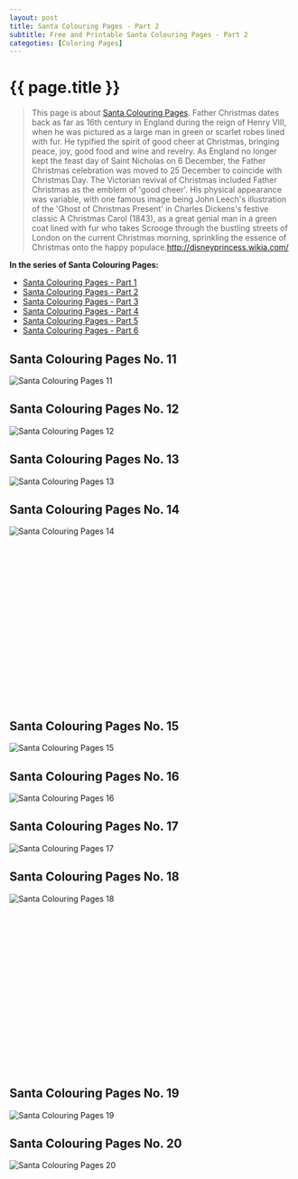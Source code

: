 ```yaml
---
layout: post
title: Santa Colouring Pages - Part 2
subtitle: Free and Printable Santa Colouring Pages - Part 2
categoties: [Coloring Pages]
---
```

{{ page.title }}
================
> This page is about [Santa Colouring Pages](https://hoanghabelle.github.io/). Father Christmas dates back as far as 16th century in England during the reign of Henry VIII, when he was pictured as a large man in green or scarlet robes lined with fur. He typified the spirit of good cheer at Christmas, bringing peace, joy, good food and wine and revelry. As England no longer kept the feast day of Saint Nicholas on 6 December, the Father Christmas celebration was moved to 25 December to coincide with Christmas Day. The Victorian revival of Christmas included Father Christmas as the emblem of 'good cheer'. His physical appearance was variable, with one famous image being John Leech's illustration of the 'Ghost of Christmas Present' in Charles Dickens's festive classic A Christmas Carol (1843), as a great genial man in a green coat lined with fur who takes Scrooge through the bustling streets of London on the current Christmas morning, sprinkling the essence of Christmas onto the happy populace.http://disneyprincess.wikia.com/

**In the series of Santa Colouring Pages:**

* [Santa Colouring Pages - Part 1](https://hoanghabelle.github.io/2017/11/16/Santa-Colouring-Pages-part-1.html)
* [Santa Colouring Pages - Part 2](https://hoanghabelle.github.io/2017/11/16/Santa-Colouring-Pages-part-2.html)
* [Santa Colouring Pages - Part 3](https://hoanghabelle.github.io/2017/11/16/Santa-Colouring-Pages-part-3.html)
* [Santa Colouring Pages - Part 4](https://hoanghabelle.github.io/2017/11/16/Santa-Colouring-Pages-part-4.html)
* [Santa Colouring Pages - Part 5](https://hoanghabelle.github.io/2017/11/16/Santa-Colouring-Pages-part-5.html)
* [Santa Colouring Pages - Part 6](https://hoanghabelle.github.io/2017/11/16/Santa-Colouring-Pages-part-6.html)
## Santa Colouring Pages No. 11
![Santa Colouring Pages 11](https://hoanghabelle.github.io/img1/Santa-Colouring-Pages%20(11).jpg "Santa Colouring Pages 11")

## Santa Colouring Pages No. 12
![Santa Colouring Pages 12](https://hoanghabelle.github.io/img1/Santa-Colouring-Pages%20(12).jpg "Santa Colouring Pages 12")

## Santa Colouring Pages No. 13
![Santa Colouring Pages 13](https://hoanghabelle.github.io/img1/Santa-Colouring-Pages%20(13).jpg "Santa Colouring Pages 13")

## Santa Colouring Pages No. 14
![Santa Colouring Pages 14](https://hoanghabelle.github.io/img1/Santa-Colouring-Pages%20(14).jpg "Santa Colouring Pages 14")

<script async src="//pagead2.googlesyndication.com/pagead/js/adsbygoogle.js"></script><!-- Texxtonly --><ins class="adsbygoogle" style="display:inline-block;width:336px;height:280px" data-ad-client="ca-pub-6753140515841889" data-ad-slot="3207852233"></ins><script>(adsbygoogle = window.adsbygoogle || []).push({}); </script>

## Santa Colouring Pages No. 15
![Santa Colouring Pages 15](https://hoanghabelle.github.io/img1/Santa-Colouring-Pages%20(15).jpg "Santa Colouring Pages 15")

## Santa Colouring Pages No. 16
![Santa Colouring Pages 16](https://hoanghabelle.github.io/img1/Santa-Colouring-Pages%20(16).jpg "Santa Colouring Pages 16")

## Santa Colouring Pages No. 17
![Santa Colouring Pages 17](https://hoanghabelle.github.io/img1/Santa-Colouring-Pages%20(17).jpg "Santa Colouring Pages 17")

## Santa Colouring Pages No. 18
![Santa Colouring Pages 18](https://hoanghabelle.github.io/img1/Santa-Colouring-Pages%20(18).jpg "Santa Colouring Pages 18")

<script async src="//pagead2.googlesyndication.com/pagead/js/adsbygoogle.js"></script><!-- Texxtonly --><ins class="adsbygoogle" style="display:inline-block;width:336px;height:280px" data-ad-client="ca-pub-6753140515841889" data-ad-slot="3207852233"></ins><script>(adsbygoogle = window.adsbygoogle || []).push({}); </script>

## Santa Colouring Pages No. 19
![Santa Colouring Pages 19](https://hoanghabelle.github.io/img1/Santa-Colouring-Pages%20(19).jpg "Santa Colouring Pages 19")

## Santa Colouring Pages No. 20
![Santa Colouring Pages 20](https://hoanghabelle.github.io/img1/Santa-Colouring-Pages%20(20).jpg "Santa Colouring Pages 20")

